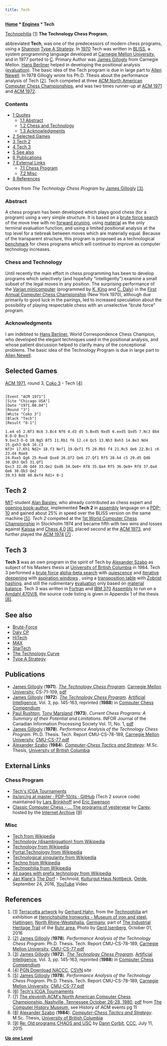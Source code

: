 ```yaml
---
title: Tech
---
```

**[Home](Home "Home") \* [Engines](Engines "Engines") \* Tech**



 [](File:Technophilia.JPG) [Technophilia](https://en.wikipedia.org/wiki/Technophilia) <a id="cite-note-1" href="#cite-ref-1">[1]</a> 
**The Technology Chess Program**,  

abbreviated **Tech**, was one of the predecessors of modern chess programs, using a [Shannon](Claude_Shannon "Claude Shannon") [Type A Strategy](Type_A_Strategy "Type A Strategy"). In [1970](Timeline#1970 "Timeline") Tech was written in [BLISS](https://en.wikipedia.org/wiki/BLISS), a system programming language developed at [Carnegie Mellon University](Carnegie_Mellon_University "Carnegie Mellon University"), and in 1977 ported to [C](C "C"). Primary Author was [James Gillogly](James_Gillogly "James Gillogly") from Carnegie Mellon. [Hans Berliner](Hans_Berliner "Hans Berliner") helped in developing the positional analysis ([evaluation](Evaluation "Evaluation")). The basic idea of the Tech program is due in large part to [Allen Newell](Allen_Newell "Allen Newell"). In 1978 Gillogly wrote his Ph.D. Thesis about the performance analysis of Tech <a id="cite-note-2" href="#cite-ref-2">[2]</a>. Tech competed at three [ACM North American Computer Chess Championships](ACM_North_American_Computer_Chess_Championship "ACM North American Computer Chess Championship"), and was two times runner-up at [ACM 1971](ACM_1971 "ACM 1971") and [ACM 1972](ACM_1972 "ACM 1972"). 



### Contents


* [1 Quotes](#quotes)
	+ [1.1 Abstract](#abstract)
	+ [1.2 Chess and Technology](#chess-and-technology)
	+ [1.3 Acknowledgments](#acknowledgments)
* [2 Selected Games](#selected-games)
* [3 Tech 2](#tech-2)
* [4 Tech 3](#tech-3)
* [5 See also](#see-also)
* [6 Publications](#publications)
* [7 External Links](#external-links)
	+ [7.1 Chess Program](#chess-program)
	+ [7.2 Misc](#misc)
* [8 References](#references)






Quotes from *The Technology Chess Program* by [James Gillogly](James_Gillogly "James Gillogly") <a id="cite-note-3" href="#cite-ref-3">[3]</a>.



### Abstract


A chess program has been developed which plays good chess (for a program) using a very simple structure. It is based on a [brute force search](Brute-Force "Brute-Force") of the move tree with no [forward pruning](Pruning "Pruning"), using [material](Material "Material") as the only terminal evaluation function, and using a limited positional analysis at the top level for a tiebreak between moves which are materially equal. Because of the transparent structure, this program is proposed as a technological [benchmark](Category:Benchmark "Category:Benchmark") for chess programs which will continue to improve as computer technology increases. 



### Chess and Technology


Until recently the main effort in chess programming has been to develop programs which selectively (and hopefully "intelligently") examine a small subset of the legal moves in any position. The surprising performance of the [Varian minicomputer](Daly_CP "Daly CP") (programmed by [K. King](Kenneth_L._King "Kenneth L. King") and [C. Daly](Chris_Daly "Chris Daly")) in the [First Annual Computer Chess Championship](ACM_1970 "ACM 1970") (New York 1970), although due primarily to good luck in the pairings, led to increased speculation about the possibility of playing respectable chess with an unselective "brute force" program. 



### Acknowledgments


I am indebted to [Hans Berliner](Hans_Berliner "Hans Berliner"), World Correspondence Chess Champion, who developed the elegant techniques used in the positional analysis, and whose patient discussion helped to clarify many of the conceptional problems. The basic idea of the Technology Program is due in large part to [Allen Newell](Allen_Newell "Allen Newell"). 



## Selected Games


[ACM 1971](ACM_1971 "ACM 1971"), round 3, [Coko 3](Coko "Coko") - Tech <a id="cite-note-4" href="#cite-ref-4">[4]</a>




```

[Event "ACM 1971"]
[Site "Chicago USA"]
[Date "1971.08.04"]
[Round "3"]
[White "Coko 3"]
[Black "Tech"]
[Result "0-1"]

1.e4 e5 2.Nf3 Nc6 3.Bc4 Nf6 4.d3 d5 5.Bxd5 Nxd5 6.exd5 Qxd5 7.Nc3 Bb4 8.O-O Bxc3 
9.bxc3 O-O 10.Ng5 Bf5 11.Rb1 f6 12.c4 Qc5 13.Nh3 Bxh3 14.Be3 Nd4 15.gxh3 Qc6 16.c3 
Nf3+ 17.Kh1 Nd2+ 18.f3 Nxf1 19.Qxf1 f5 20.Rb5 f4 21.Rc5 Qe6 22.Bc1 c6 23.d4 Rae8 
24.Rxe5 Qg6 25.Rxe8 Qxe8 26.Qf2 Qe6 27.Qf1 Rf5 28.h4 c5 29.d5 Qd6 30.Qh3 Qe5 31.Qf1 
Qxc3 32.d6 Qd4 33.Qe2 Qxd6 34.Qe8+ Rf8 35.Qa4 Rf5 36.Qe8+ Rf8 37.Qa4 Qe6 38.Qb3 Qe2 
39.h3 Rd8 40.Bxf4 Rd1+ 0-1

```





## Tech 2


[MIT](Massachusetts_Institute_of_Technology "Massachusetts Institute of Technology")-student [Alan Baisley](Alan_Baisley "Alan Baisley"), who already contributed as chess expert and [opening book-author](Category:Opening_Book_Author "Category:Opening Book Author"), implemented **Tech 2** in [assembly](Assembly "Assembly") language on a [PDP-10](PDP-10 "PDP-10") and gained about 25% in speed over the BLISS version on the same machine <a id="cite-note-5" href="#cite-ref-5">[5]</a>. *Tech 2* competed at the [1st World Computer Chess Championship](WCCC_1974 "WCCC 1974") in Stockholm 1974 and became fifth with two wins and losses against [Kaissa](Kaissa "Kaissa") and [Chess 4.0](Chess_(Program) "Chess (Program)") <a id="cite-note-6" href="#cite-ref-6">[6]</a>, placed second at the [ACM 1973](ACM_1973 "ACM 1973"), and further played the [ACM 1974](ACM_1974 "ACM 1974") <a id="cite-note-7" href="#cite-ref-7">[7]</a> .




## Tech 3


**Tech 3** was an own program in the spirit of Tech by [Alexander Szabo](Alexander_Szabo "Alexander Szabo") as subject of his Masters thesis at [University of British Columbia](https://en.wikipedia.org/wiki/University_of_British_Columbia) in 1984. Tech 3 performed a [brute force](Brute-Force "Brute-Force") [alpha-beta search](Alpha-Beta "Alpha-Beta") with [quiescence](Quiescence_Search "Quiescence Search") and [iterative deepening](Iterative_Deepening "Iterative Deepening") with [aspiration windows](Aspiration_Windows "Aspiration Windows") , using a [transposition table](Transposition_Table "Transposition Table") with [Zobrist hashing](Zobrist_Hashing "Zobrist Hashing"), and still the rudimentary [evaluation](Evaluation "Evaluation") only based on [material balance](Material "Material"). Tech 3 was written in [Fortran](Fortran "Fortran") and [IBM 370](IBM_370 "IBM 370") [Assembly](Assembly "Assembly") to run on a [Amdahl 470V/8](Amdahl_470 "Amdahl 470"), the source code listing is given in Appendix 1 of the thesis <a id="cite-note-8" href="#cite-ref-8">[8]</a>. 



## See also


* [Brute-Force](Brute-Force "Brute-Force")
* [Daly CP](Daly_CP "Daly CP")
* [HiTech](HiTech "HiTech")
* [MAX](MAX_(Gillogly) "MAX (Gillogly)")
* [StarTech](StarTech "StarTech")
* [The Technology Curve](Alexander_Szabo#TechnologyCurve "Alexander Szabo")
* [Type A Strategy](Type_A_Strategy "Type A Strategy")


## Publications


* [James Gillogly](James_Gillogly "James Gillogly") (**1971**). *[The Technology Chess Program](http://oai.dtic.mil/oai/oai?verb=getRecord&metadataPrefix=html&identifier=AD0736043)*. [Carnegie Mellon University](Carnegie_Mellon_University "Carnegie Mellon University"), CS-71-109, [pdf](http://repository.cmu.edu/cgi/viewcontent.cgi?article=2974&context=compsci)
* [James Gillogly](James_Gillogly "James Gillogly") (**1972**). *[The Technology Chess Program](http://www.sciencedirect.com/science/article/pii/0004370272900458)*. [Artificial Intelligence](https://en.wikipedia.org/wiki/Artificial_Intelligence_%28journal%29), Vol. 3, pp. 145-163, reprinted (**1988**) in [Computer Chess Compendium](Computer_Chess_Compendium "Computer Chess Compendium")
* [Paul Rushton](Paul_Rushton "Paul Rushton"), [Tony Marsland](Tony_Marsland "Tony Marsland") (**1973**). *Current Chess Programs: A Summary of their Potential and Limitations*. INFOR Journal of the Canadian Information Processing Society Vol. 11, No. 1, [pdf](http://webdocs.cs.ualberta.ca/~tony/OldPapers/Rushton-Marsland-Feb73.pdf)
* [James Gillogly](James_Gillogly "James Gillogly") (**1978**). *Performance Analysis of the Technology Chess Program*. Ph.D. Thesis. Tech. Report CMU-CS-78-189, [Carnegie Mellon University](Carnegie_Mellon_University "Carnegie Mellon University"), [CMU-CS-77 pdf](http://reports-archive.adm.cs.cmu.edu/anon/anon/usr/ftp/scan/CMU-CS-77-gillogly.pdf)
* [Alexander Szabo](Alexander_Szabo "Alexander Szabo") (**1984**). *[Computer-Chess Tactics and Strategy](https://circle.ubc.ca/handle/2429/24780)*. M.Sc. Thesis, [University of British Columbia](https://en.wikipedia.org/wiki/University_of_British_Columbia)


## External Links


### Chess Program


* [Tech's ICGA Tournaments](https://www.game-ai-forum.org/icga-tournaments/program.php?id=44)
* [its/src/rg at master · PDP-10/its · GitHub](https://github.com/PDP-10/its/tree/master/src/rg) (Tech 2 source code) maintained by [Lars Brinkhoff](User:Larsbrinkhoff "User:Larsbrinkhoff") and [Eric Swenson](https://github.com/eswenson1)
* [Classic Computer Chess - ... The programs of yesteryear](http://web.archive.org/web/20071221115817/http://classicchess.googlepages.com/Chess.htm) by [Carey](Carey_Bloodworth "Carey Bloodworth"), hosted by the [Internet Archive](https://en.wikipedia.org/wiki/Internet_Archive) <a id="cite-note-9" href="#cite-ref-9">[9]</a>


### Misc


* [Tech from Wikipedia](https://en.wikipedia.org/wiki/Tech)
* [Technology (disambiguation) from Wikipedia](https://en.wikipedia.org/wiki/Technology_%28disambiguation%29)
* [Technology from Wikipedia](https://en.wikipedia.org/wiki/Technology)
* [Portal:Technology from Wikipedia](https://en.wikipedia.org/wiki/Portal:Technology)
* [Technological singularity from Wikipedia](https://en.wikipedia.org/wiki/Technological_singularity)
* [Techno from Wikipedia](https://en.wikipedia.org/wiki/Techno)
* [Technophilia from Wikipedia](https://en.wikipedia.org/wiki/Technophilia)
* [All pages with prefix technology from Wikipedia](https://en.wikipedia.org/wiki/Special:PrefixIndex/technology)
* [Jan Klare's](Category:Jan_Klare "Category:Jan Klare") [The Dorf](Category:The_Dorf "Category:The Dorf") - Technoid, [Kulturgut Haus Nottbeck](https://de.wikipedia.org/wiki/Museum_f%C3%BCr_Westf%C3%A4lische_Literatur_Haus_Nottbeck), [Oelde](https://en.wikipedia.org/wiki/Oelde), September 24, 2016, [YouTube](https://en.wikipedia.org/wiki/YouTube) Video


 
## References


1. <a id="cite-ref-1" href="#cite-note-1">[1]</a> [Terracotta artwork](https://en.wikipedia.org/wiki/Ceramic_art#Terracotta_.28artworks.29) by [Gerhard Hahn](index.php?title=Category:Gerhard_Hahn&action=edit&redlink=1 "Category:Gerhard Hahn (page does not exist)"), from the [Technophilia](https://www.lwl.org/industriemuseum/standorte/henrichshuette-hattingen/sonderausstellung/technophilia) art exhibition at [Henrichshütte Ironworks - Museum of iron and steel](Category:Henrichsh%C3%BCtte "Category:Henrichshütte"), [Hattingen](https://en.wikipedia.org/wiki/Hattingen), [North Rhine-Westphalia](https://en.wikipedia.org/wiki/North_Rhine-Westphalia), [Germany](https://en.wikipedia.org/wiki/Germany), part of [The Industrial Heritage Trail](Category:Industrial_Heritage_Trail "Category:Industrial Heritage Trail") of the [Ruhr area](https://en.wikipedia.org/wiki/Ruhr), Photo by [Gerd Isenberg](Gerd_Isenberg "Gerd Isenberg"), October 01, 2016
2. <a id="cite-ref-2" href="#cite-note-2">[2]</a> [James Gillogly](James_Gillogly "James Gillogly") (**1978**). *Performance Analysis of the Technology Chess Program*. Ph.D. Thesis. Tech. Report CMU-CS-78-189, [Carnegie Mellon University](Carnegie_Mellon_University "Carnegie Mellon University"), [CMU-CS-77 pdf](http://reports-archive.adm.cs.cmu.edu/anon/anon/usr/ftp/scan/CMU-CS-77-gillogly.pdf)
3. <a id="cite-ref-3" href="#cite-note-3">[3]</a> [James Gillogly](James_Gillogly "James Gillogly") (**1972**). *[The Technology Chess Program](http://www.sciencedirect.com/science/article/pii/0004370272900458)*. [Artificial Intelligence](https://en.wikipedia.org/wiki/Artificial_Intelligence_%28journal%29), Vol. 3, pp. 145-163, reprinted (**1988**) in [Computer Chess Compendium](Computer_Chess_Compendium "Computer Chess Compendium")
4. <a id="cite-ref-4" href="#cite-note-4">[4]</a> [PGN Download NACCC](http://www.csvn.nl/index.php?option=com_docman&task=cat_view&gid=60&Itemid=26&lang=en), [CSVN](CSVN "CSVN") site
5. <a id="cite-ref-5" href="#cite-note-5">[5]</a> [James Gillogly](James_Gillogly "James Gillogly") (**1978**). *Performance Analysis of the Technology Chess Program*. Ph.D. Thesis. Tech. Report CMU-CS-78-189, [Carnegie Mellon University](Carnegie_Mellon_University "Carnegie Mellon University"), [CMU-CS-77 pdf](http://reports-archive.adm.cs.cmu.edu/anon/anon/usr/ftp/scan/CMU-CS-77-gillogly.pdf)
6. <a id="cite-ref-6" href="#cite-note-6">[6]</a> [Tech's ICGA Tournaments](https://www.game-ai-forum.org/icga-tournaments/program.php?id=44)
7. <a id="cite-ref-7" href="#cite-note-7">[7]</a> [The eleventh ACM's North American Computer Chess Championship, Nashville, Tennessee October 26-28, 1980](http://www.computerhistory.org/chess/full_record.php?iid=doc-431614f6cdeeb), [pdf](http://archive.computerhistory.org/projects/chess/related_materials/text/3-1%20and%203-2%20and%203-3.1980_11th_ACM_NACCC/The_Eleventh_ACMs_North_American_Computer_Chess_Championship.1980.062303015.sm.pdf) from [The Computer History Museum](The_Computer_History_Museum "The Computer History Museum"), see History of ACM events pg 11
8. <a id="cite-ref-8" href="#cite-note-8">[8]</a> [Alexander Szabo](Alexander_Szabo "Alexander Szabo") (**1984**). *[Computer-Chess Tactics and Strategy](https://circle.ubc.ca/handle/2429/24780)*. M.Sc. Thesis, [University of British Columbia](https://en.wikipedia.org/wiki/University_of_British_Columbia)
9. <a id="cite-ref-9" href="#cite-note-9">[9]</a> [Re: Old programs CHAOS and USC](http://www.talkchess.com/forum/viewtopic.php?t=56938&start=2) by [Dann Corbit](Dann_Corbit "Dann Corbit"), [CCC](CCC "CCC"), July 11, 2015

**[Up one Level](Engines "Engines")**







 
